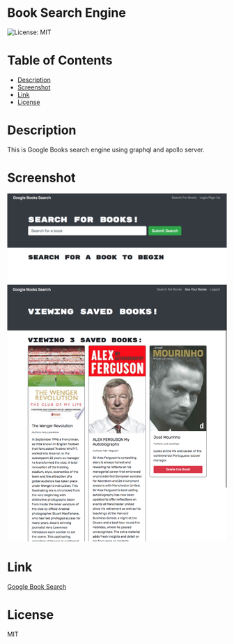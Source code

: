 # Book Search Engine

![License: MIT](https://img.shields.io/badge/License-MIT-yellow.svg)

# Table of Contents

- [Description](#description)
- [Screenshot](#screenshot)
- [Link](*link)
- [License](#license)

# Description

This is Google Books search engine using graphql and apollo server.

# Screenshot

<img src="client/src/assets/images/screenshot_booksearch1.png">
<img src="client/src/assets/images/screenshot_booksearch2.png">

# Link

<a href="https://books-sch.herokuapp.com/">Google Book Search</a>

# License

MIT
